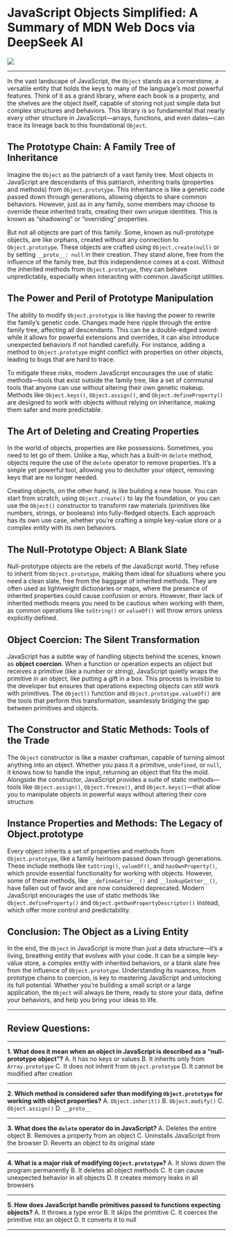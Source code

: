 # JavaScript Objects Simplified: A Summary of MDN Web Docs via DeepSeek AI

<img src ="https://agunechembaekene.wordpress.com/wp-content/uploads/2025/02/screenshot.png?w=1024">

---

In the vast landscape of JavaScript, the `Object` stands as a cornerstone, a versatile entity that holds the keys to many of the language’s most powerful features. Think of it as a grand library, where each book is a property, and the shelves are the object itself, capable of storing not just simple data but complex structures and behaviors. This library is so fundamental that nearly every other structure in JavaScript—arrays, functions, and even dates—can trace its lineage back to this foundational `Object`.

## The Prototype Chain: A Family Tree of Inheritance

Imagine the `Object` as the patriarch of a vast family tree. Most objects in JavaScript are descendants of this patriarch, inheriting traits (properties and methods) from `Object.prototype`. This inheritance is like a genetic code passed down through generations, allowing objects to share common behaviors. However, just as in any family, some members may choose to override these inherited traits, creating their own unique identities. This is known as “shadowing” or “overriding” properties.

But not all objects are part of this family. Some, known as null-prototype objects, are like orphans, created without any connection to `Object.prototype`. These objects are crafted using `Object.create(null)` or by setting `__proto__: null` in their creation. They stand alone, free from the influence of the family tree, but this independence comes at a cost. Without the inherited methods from `Object.prototype`, they can behave unpredictably, especially when interacting with common JavaScript utilities.

## The Power and Peril of Prototype Manipulation

The ability to modify `Object.prototype` is like having the power to rewrite the family’s genetic code. Changes made here ripple through the entire family tree, affecting all descendants. This can be a double-edged sword: while it allows for powerful extensions and overrides, it can also introduce unexpected behaviors if not handled carefully. For instance, adding a method to `Object.prototype` might conflict with properties on other objects, leading to bugs that are hard to trace.

To mitigate these risks, modern JavaScript encourages the use of static methods—tools that exist outside the family tree, like a set of communal tools that anyone can use without altering their own genetic makeup. Methods like `Object.keys()`, `Object.assign()`, and `Object.defineProperty()` are designed to work with objects without relying on inheritance, making them safer and more predictable.

## The Art of Deleting and Creating Properties

In the world of objects, properties are like possessions. Sometimes, you need to let go of them. Unlike a `Map`, which has a built-in `delete` method, objects require the use of the `delete` operator to remove properties. It’s a simple yet powerful tool, allowing you to declutter your object, removing keys that are no longer needed.

Creating objects, on the other hand, is like building a new house. You can start from scratch, using `Object.create()` to lay the foundation, or you can use the `Object()` constructor to transform raw materials (primitives like numbers, strings, or booleans) into fully-fledged objects. Each approach has its own use case, whether you’re crafting a simple key-value store or a complex entity with its own behaviors.

## The Null-Prototype Object: A Blank Slate

Null-prototype objects are the rebels of the JavaScript world. They refuse to inherit from `Object.prototype`, making them ideal for situations where you need a clean slate, free from the baggage of inherited methods. They are often used as lightweight dictionaries or maps, where the presence of inherited properties could cause confusion or errors. However, their lack of inherited methods means you need to be cautious when working with them, as common operations like `toString()` or `valueOf()` will throw errors unless explicitly defined.

## Object Coercion: The Silent Transformation

JavaScript has a subtle way of handling objects behind the scenes, known as **object coercion**. When a function or operation expects an object but receives a primitive (like a number or string), JavaScript quietly wraps the primitive in an object, like putting a gift in a box. This process is invisible to the developer but ensures that operations expecting objects can still work with primitives. The `Object()` function and `Object.prototype.valueOf()` are the tools that perform this transformation, seamlessly bridging the gap between primitives and objects.

## The Constructor and Static Methods: Tools of the Trade

The `Object` constructor is like a master craftsman, capable of turning almost anything into an object. Whether you pass it a primitive, `undefined`, or `null`, it knows how to handle the input, returning an object that fits the mold. Alongside the constructor, JavaScript provides a suite of static methods—tools like `Object.assign()`, `Object.freeze()`, and `Object.keys()`—that allow you to manipulate objects in powerful ways without altering their core structure.

## Instance Properties and Methods: The Legacy of Object.prototype

Every object inherits a set of properties and methods from `Object.prototype`, like a family heirloom passed down through generations. These include methods like `toString()`, `valueOf()`, and `hasOwnProperty()`, which provide essential functionality for working with objects. However, some of these methods, like `__defineGetter__()` and `__lookupGetter__()`, have fallen out of favor and are now considered deprecated. Modern JavaScript encourages the use of static methods like `Object.defineProperty()` and `Object.getOwnPropertyDescriptor()` instead, which offer more control and predictability.

## Conclusion: The Object as a Living Entity

In the end, the `Object` in JavaScript is more than just a data structure—it’s a living, breathing entity that evolves with your code. It can be a simple key-value store, a complex entity with inherited behaviors, or a blank slate free from the influence of `Object.prototype`. Understanding its nuances, from prototype chains to coercion, is key to mastering JavaScript and unlocking its full potential. Whether you’re building a small script or a large application, the `Object` will always be there, ready to store your data, define your behaviors, and help you bring your ideas to life.

---


## Review Questions:

---

**1. What does it mean when an object in JavaScript is described as a “null-prototype object”?**
A. It has no keys or values
B. It inherits only from `Array.prototype`
C. It does not inherit from `Object.prototype`
D. It cannot be modified after creation

---

**2. Which method is considered safer than modifying `Object.prototype` for working with object properties?**
A. `Object.inherit()`
B. `Object.modify()`
C. `Object.assign()`
D. `__proto__`

---

**3. What does the `delete` operator do in JavaScript?**
A. Deletes the entire object
B. Removes a property from an object
C. Uninstalls JavaScript from the browser
D. Reverts an object to its original state

---

**4. What is a major risk of modifying `Object.prototype`?**
A. It slows down the program permanently
B. It deletes all object methods
C. It can cause unexpected behavior in all objects
D. It creates memory leaks in all browsers

---

**5. How does JavaScript handle primitives passed to functions expecting objects?**
A. It throws a type error
B. It skips the primitive
C. It coerces the primitive into an object
D. It converts it to null

---
